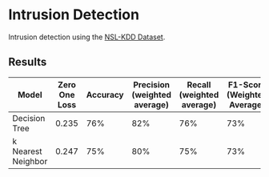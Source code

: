 # Intrusion Detection

Intrusion detection using the [NSL-KDD Dataset](http://kdd.ics.uci.edu/databases/kddcup99/). 

## Results

| Model | Zero One Loss | Accuracy | Precision (weighted average) | Recall (weighted average) | F1-Score (Weighted Average) |
|-------|------------------|----------|------------------------------|---------------------------|-----------------------------|
| Decision Tree | 0.235 | 76% | 82% | 76% | 73% |
| k Nearest Neighbor | 0.247 | 75% | 80% | 75% | 73% |